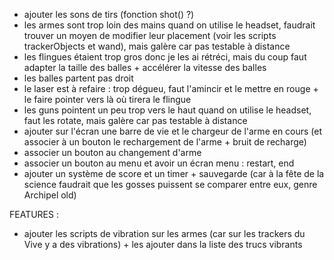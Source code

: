 - ajouter les sons de tirs (fonction shot() ?)
- les armes sont trop loin des mains quand on utilise le headset, faudrait trouver un moyen de modifier leur placement (voir les scripts trackerObjects et wand), mais galère car pas testable à distance
- les flingues étaient trop gros donc je les ai rétréci, mais du coup faut adapter la taille des balles + accélérer la vitesse des balles
- les balles partent pas droit
- le laser est à refaire : trop dégueu, faut l'amincir et le mettre en rouge + le faire pointer vers là où tirera le flingue
- les guns pointent un peu trop vers le haut quand on utilise le headset, faut les rotate, mais galère car pas testable à distance
- ajouter sur l'écran une barre de vie et le chargeur de l'arme en cours (et associer à un bouton le rechargement de l'arme + bruit de recharge)
- associer un bouton au changement d'arme
- associer un bouton au menu et avoir un écran menu : restart, end
- ajouter un système de score et un timer + sauvegarde (car à la fête de la science faudrait que les gosses puissent se comparer entre eux, genre Archipel old)

FEATURES :
- ajouter les scripts de vibration sur les armes (car sur les trackers du Vive y a des vibrations) + les ajouter dans la liste des trucs vibrants
